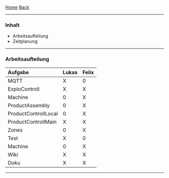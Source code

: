 [Home](home) [Back](DokuSolidus)  

----------

### Inhalt ###
- Arbeitsaufteilung
- Zeitplanung

----------

### Arbeitsaufteilung ###

| Aufgabe| Lukas| Felix| 
| :------- | --- | :---- |
| MQTT| X| 0|
|ExploControll| X| X|
| Machine| 0| X|
| ProductAssembly| 0| X|
| ProductControllLocal| 0| X|
| ProductControllMain| X| X|
| Zones| 0| X|
| Test| X| 0|
| Machine| 0| X|
| Wiki| X| X|
| Doku| X| X|



----------